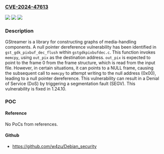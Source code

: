 ### [CVE-2024-47613](https://cve.mitre.org/cgi-bin/cvename.cgi?name=CVE-2024-47613)
![](https://img.shields.io/static/v1?label=Product&message=gstreamer&color=blue)
![](https://img.shields.io/static/v1?label=Version&message=%3C%201.24.10%20&color=brightgreen)
![](https://img.shields.io/static/v1?label=Vulnerability&message=CWE-476%3A%20NULL%20Pointer%20Dereference&color=brightgreen)

### Description

GStreamer is a library for constructing graphs of media-handling components. A null pointer dereference vulnerability has been identified in `gst_gdk_pixbuf_dec_flush` within `gstgdkpixbufdec.c`. This function invokes `memcpy`, using `out_pix` as the destination address. `out_pix` is expected to point to the frame 0 from the frame structure, which is read from the input file. However, in certain situations, it can points to a NULL frame, causing the subsequent call to `memcpy` to attempt writing to the null address (0x00), leading to a null pointer dereference. This vulnerability can result in a Denial of Service (DoS) by triggering a segmentation fault (SEGV). This vulnerability is fixed in 1.24.10.

### POC

#### Reference
No PoCs from references.

#### Github
- https://github.com/w4zu/Debian_security

